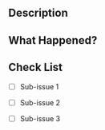 ## Description
<!-- Discribe the issue here !-->

## What Happened?
<!-- A brief explanation of the classes/methods that are affected by this issue !-->

## Check List
<!-- The subissues !-->
- [ ] Sub-issue 1
- [ ] Sub-issue 2
- [ ] Sub-issue 3

